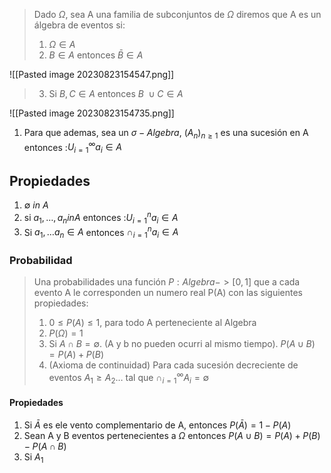 > Dado $\Omega$, sea A una familia de subconjuntos de $\Omega$ diremos que A es un álgebra de eventos si: 
> 1. $\Omega \in A$
> 2. $B \in A$ entonces $\bar{B}\in A$

![[Pasted image 20230823154547.png]]
> 3. Si $B, C \in A$ entonces $B \ \cup C \in A$

![[Pasted image 20230823154735.png]]
1. Para que ademas, sea un $\sigma- Algebra$, $(A_{n})_{n \geq 1}$ es una sucesión en A entonces :$U^{\infty}_{i=1}a_{i} \in A$


## Propiedades
1. $\emptyset \ in \  A$
2. si $a_{1}, \dots, a_{n} in A$ entonces :$U^{n}_{i=1}a_{i} \in A$
3. Si $a_1, \dots a_n \in  A$ entonces $\cap^{n}_{i=1}a_{i}\in A$

### Probabilidad
> Una probabilidades una función $P:Algebra->[0,1]$ que a cada evento A le corresponden un numero real P(A) con las siguientes propiedades:
> 1. $0 \leq P(A) \leq 1$, para todo A perteneciente al Algebra
> 2. $P(\Omega)= 1$
> 3. Si $A \cap B = \emptyset$. (A y b no pueden ocurri al mismo tiempo). $P(A \cup B)=P(A)+P(B)$
> 4. (Axioma de continuidad) Para cada sucesión decreciente de eventos $A_{1} \geq A_{2}\dots$ tal que $\cap^{\infty}_{i=1}A_{i}=\emptyset$

#### Propiedades
1. Si $\bar{A}$ es ele vento complementario de A, entonces $P(\bar{A})=1-P(A)$
2. Sean A y B eventos pertenecientes a $\Omega$ entonces $P(A \cup B)= P(A)+P(B)-P(A \cap B)$
3. Si $A_{1}$